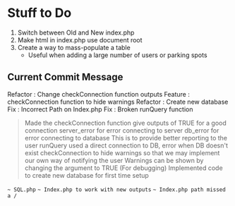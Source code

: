 # Stuff to Do

1. Switch between Old and New index.php
2. Make html in index.php use document root
3. Create a way to mass-populate a table
    - Useful when adding a large number of users or parking spots

## Current Commit Message

Refactor : Change checkConnection function outputs
Feature : checkConnection function to hide warnings
Refactor : Create new database
Fix : Incorrect Path on Index.php
Fix : Broken runQuery function

> Made the checkConnection function give outputs of
> TRUE for a good connection
> server_error for error connecting to server
> db_error for error connecting to database
> This is to provide better reporting to the user
> runQuery used a direct connection to DB, error when DB doesn't exist
> checkConnection to hide warnings so that we may implement our own way of notifying the user
> Warnings can be shown by changing the argument to TRUE (For debugging)
> Implemented code to create new database for first time setup

`~ SQL.php`
`~ Index.php to work with new outputs`
`~ Index.php path missed a /`
